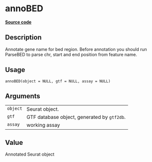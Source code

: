 

# annoBED

[**Source code**](https://github.com/shiquan/Yano/tree/master/R/#L)

## Description

Annotate gene name for bed region. Before annotation you should run
ParseBED to parse chr, start and end position from feature name.

## Usage

<pre><code class='language-R'>annoBED(object = NULL, gtf = NULL, assay = NULL)
</code></pre>

## Arguments

<table>
<tr>
<td style="white-space: nowrap; font-family: monospace; vertical-align: top">
<code id="object">object</code>
</td>
<td>
Seurat object.
</td>
</tr>
<tr>
<td style="white-space: nowrap; font-family: monospace; vertical-align: top">
<code id="gtf">gtf</code>
</td>
<td>
GTF database object, generated by <code>gtf2db</code>.
</td>
</tr>
<tr>
<td style="white-space: nowrap; font-family: monospace; vertical-align: top">
<code id="assay">assay</code>
</td>
<td>
working assay
</td>
</tr>
</table>

## Value

Annotated Seurat object
